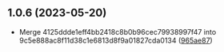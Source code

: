 ## 1.0.6 (2023-05-20)


* Merge 4125ddde1eff4bb2418c8b0b96cec79938997f47 into 9c5e888ac8f11d38c1e6813d8f9a01827cda0134 ([965ae87](https://github.com/UzumakiHan/mfex-project/commit/965ae87))



